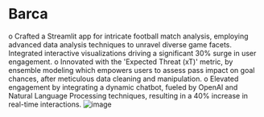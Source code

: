 # Barca

o	Crafted a Streamlit app for intricate football match analysis, employing advanced data analysis techniques to unravel diverse game facets. Integrated interactive visualizations driving a significant 30% surge in user engagement.
o	Innovated with the 'Expected Threat (xT)' metric, by ensemble modeling which empowers users to assess pass impact on goal chances, after meticulous data cleaning and manipulation.
o	Elevated engagement by integrating a dynamic chatbot, fueled by OpenAI and Natural Language Processing techniques, resulting in a 40% increase in real-time interactions.
![image](https://github.com/PratikHotchandani22/Barca/assets/47892144/8e6239e1-d027-4682-a287-f54beb75360e)
